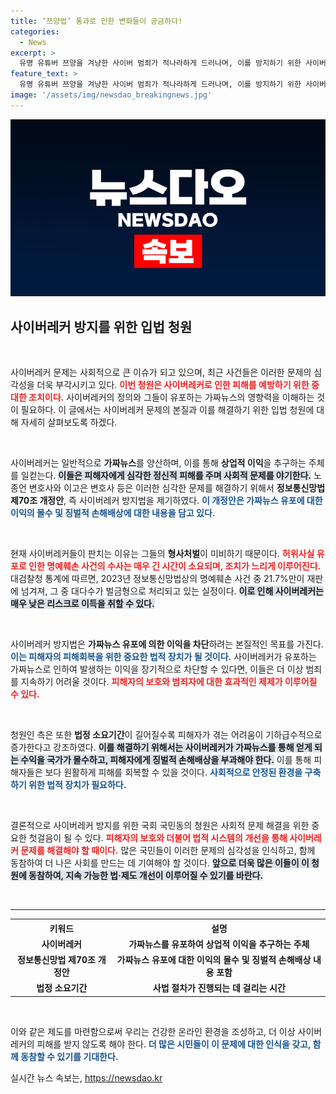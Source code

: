 ```yaml
---
title: ‘쯔양법’ 통과로 인한 변화들이 궁금하다!
categories:
  - News
excerpt: >
  유명 유튜버 쯔양을 겨냥한 사이버 범죄가 적나라하게 드러나며, 이를 방지하기 위한 사이버레커방지법 청원이 시작됐다. 무차별 가짜뉴스에 맞서는 강력한 입법이 필요하다는 목소리가 높아지고 있다! 클릭해서 자세히 알아보세요!
feature_text: >
  유명 유튜버 쯔양을 겨냥한 사이버 범죄가 적나라하게 드러나며, 이를 방지하기 위한 사이버레커방지법 청원이 시작됐다. 무차별 가짜뉴스에 맞서는 강력한 입법이 필요하다는 목소리가 높아지고 있다! 클릭해서 자세히 알아보세요!
image: '/assets/img/newsdao_breakingnews.jpg'
---
```


<p><img src="/assets/img/newsdao_breakingnews.jpg" alt="firstkoreanews 속보" /></p>

<h2 data-ke-size="size26">사이버레커 방지를 위한 입법 청원</h2>

<p data-ke-size="size16">&nbsp;</p>

<p>사이버레커 문제는 사회적으로 큰 이슈가 되고 있으며, 최근 사건들은 이러한 문제의 심각성을 더욱 부각시키고 있다. <b><span style="color: #ee2323;">이번 청원은 사이버레커로 인한 피해를 예방하기 위한 중대한 조치이다.</span></b> 사이버레커의 정의와 그들이 유포하는 가짜뉴스의 영향력을 이해하는 것이 필요하다. 이 글에서는 사이버레커 문제의 본질과 이를 해결하기 위한 입법 청원에 대해 자세히 살펴보도록 하겠다. </p>

<p data-ke-size="size16">&nbsp;</p>

<p>사이버레커는 일반적으로 <strong>가짜뉴스</strong>를 양산하며, 이를 통해 <strong>상업적 이익</strong>을 추구하는 주체를 일컫는다. <b><span style="background-color: #21538527;">이들은 피해자에게 심각한 정신적 피해를 주며 사회적 문제를 야기한다.</span></b> 노종언 변호사와 이고은 변호사 등은 이러한 심각한 문제를 해결하기 위해서 <strong>정보통신망법 제70조 개정안</strong>, 즉 사이버레커 방지법을 제기하였다. <b><span style="color: #1a5490;">이 개정안은 가짜뉴스 유포에 대한 이익의 몰수 및 징벌적 손해배상에 대한 내용을 담고 있다.</span></b> </p>

<p data-ke-size="size16">&nbsp;</p>

<p>현재 사이버레커들이 판치는 이유는 그들의 <strong>형사처벌</strong>이 미비하기 때문이다. <b><span style="color: #ee2323;">허위사실 유포로 인한 명예훼손 사건의 수사는 매우 긴 시간이 소요되며, 조치가 느리게 이루어진다.</span></b> 대검찰청 통계에 따르면, 2023년 정보통신망법상의 명예훼손 사건 중 21.7%만이 재판에 넘겨져, 그 중 대다수가 벌금형으로 처리되고 있는 실정이다. <b><span style="background-color: #21538527;">이로 인해 사이버레커는 매우 낮은 리스크로 이득을 취할 수 있다.</span></b> </p>

<p data-ke-size="size16">&nbsp;</p>

<p>사이버레커 방지법은 <strong>가짜뉴스 유포에 의한 이익을 차단</strong>하려는 본질적인 목표를 가진다. <b><span style="color: #1a5490;">이는 피해자의 피해회복을 위한 중요한 법적 장치가 될 것이다.</span></b> 사이버레커가 유포하는 가짜뉴스로 인하여 발생하는 이익을 장기적으로 차단할 수 있다면, 이들은 더 이상 범죄를 지속하기 어려울 것이다. <b><span style="color: #ee2323;">피해자의 보호와 범죄자에 대한 효과적인 제제가 이루어질 수 있다.</span></b> </p>

<p data-ke-size="size16">&nbsp;</p>

<p>청원인 측은 또한 <strong>법정 소요기간</strong>이 길어질수록 피해자가 겪는 어려움이 기하급수적으로 증가한다고 강조하였다. <b><span style="background-color: #21538527;">이를 해결하기 위해서는 사이버레커가 가짜뉴스를 통해 얻게 되는 수익을 국가가 몰수하고, 피해자에게 징벌적 손해배상을 부과해야 한다.</span></b> 이를 통해 피해자들은 보다 원활하게 피해를 회복할 수 있을 것이다. <b><span style="color: #1a5490;">사회적으로 안정된 환경을 구축하기 위한 법적 장치가 필요하다.</span></b> </p>

<p data-ke-size="size16">&nbsp;</p>

<p>결론적으로 사이버레커 방지를 위한 국회 국민동의 청원은 사회적 문제 해결을 위한 중요한 첫걸음이 될 수 있다. <b><span style="color: #ee2323;">피해자의 보호와 더불어 법적 시스템의 개선을 통해 사이버레커 문제를 해결해야 할 때이다.</span></b> 많은 국민들이 이러한 문제의 심각성을 인식하고, 함께 동참하여 더 나은 사회를 만드는 데 기여해야 할 것이다. <b><span style="background-color: #21538527;">앞으로 더욱 많은 이들이 이 청원에 동참하여, 지속 가능한 법·제도 개선이 이루어질 수 있기를 바란다.</span></b> </p>

<p data-ke-size="size16">&nbsp;</p>

<hr />

<table style="width: 100%; border-collapse: collapse;">
    <tr>
        <th style="text-align: center; height: 17px;"><b>키워드</b></th>
        <th style="text-align: center; height: 17px;"><b>설명</b></th>
    </tr>
    <tr>
        <td style="text-align: center; height: 17px;"><b>사이버레커</b></td>
        <td style="text-align: center; height: 17px;"><b>가짜뉴스를 유포하여 상업적 이익을 추구하는 주체</b></td>
    </tr>
    <tr>
        <td style="text-align: center; height: 17px;"><b>정보통신망법 제70조 개정안</b></td>
        <td style="text-align: center; height: 17px;"><b>가짜뉴스 유포에 대한 이익의 몰수 및 징벌적 손해배상 내용 포함</b></td>
    </tr>
    <tr>
        <td style="text-align: center; height: 17px;"><b>법정 소요기간</b></td>
        <td style="text-align: center; height: 17px;"><b>사법 절차가 진행되는 데 걸리는 시간</b></td>
    </tr>
</table>

<p data-ke-size="size16">&nbsp;</p> 

<p>이와 같은 제도를 마련함으로써 우리는 건강한 온라인 환경을 조성하고, 더 이상 사이버레커의 피해를 받지 않도록 해야 한다. <b><span style="color: #1a5490;">더 많은 시민들이 이 문제에 대한 인식을 갖고, 함께 동참할 수 있기를 기대한다.</span></b></p>
실시간 뉴스 속보는, <a href="https://newsdao.kr" rel="dofollow">https://newsdao.kr</a>


